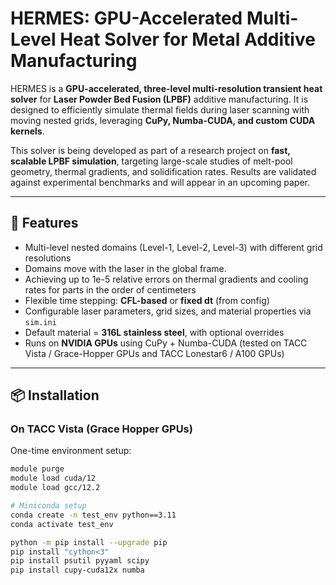 # HERMES: GPU-Accelerated Multi-Level Heat Solver for Metal Additive Manufacturing

HERMES is a **GPU-accelerated, three-level multi-resolution transient heat solver** for **Laser Powder Bed Fusion (LPBF)** additive manufacturing. It is designed to efficiently simulate thermal fields during laser scanning with moving nested grids, leveraging **CuPy, Numba-CUDA, and custom CUDA kernels**.

This solver is being developed as part of a research project on **fast, scalable LPBF simulation**, targeting large-scale studies of melt-pool geometry, thermal gradients, and solidification rates. Results are validated against experimental benchmarks and will appear in an upcoming paper.

---

## 🔑 Features
- Multi-level nested domains (Level-1, Level-2, Level-3) with different grid resolutions  
- Domains move with the laser in the global frame. 
- Achieving up to 1e-5 relative errors on thermal gradients and cooling rates for parts in the order of centimeters
- Flexible time stepping: **CFL-based** or **fixed dt** (from config)  
- Configurable laser parameters, grid sizes, and material properties via `sim.ini`  
- Default material = **316L stainless steel**, with optional overrides  
- Runs on **NVIDIA GPUs** using CuPy + Numba-CUDA (tested on TACC Vista / Grace-Hopper GPUs and TACC Lonestar6 / A100 GPUs)  

---

## 📦 Installation

### On TACC Vista (Grace Hopper GPUs)

One-time environment setup:
```bash
module purge
module load cuda/12
module load gcc/12.2

# Miniconda setup
conda create -n test_env python==3.11
conda activate test_env

python -m pip install --upgrade pip
pip install "cython<3"
pip install psutil pyyaml scipy
pip install cupy-cuda12x numba

